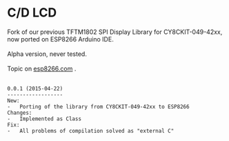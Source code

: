 # C/D LCD
Fork of our previous TFTM1802 SPI Display Library for CY8CKIT-049-42xx, now ported on ESP8266 Arduino IDE.
</br>
</br>
Alpha version, never tested.
</br>
</br>
Topic on <a href="http://goo.gl/Y1xJHQ">esp8266.com</a> .
</br>
</br>

    0.0.1 (2015-04-22)
    ------------------
    New:
    -   Porting of the library from CY8CKIT-049-42xx to ESP8266
    Changes:
    -   Implemented as Class
    Fix:
    -   All problems of compilation solved as "external C"
